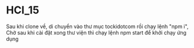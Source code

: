 # HCI_15
Sau khi clone về, di chuyển vào thư mục tockidotcom rồi chạy lệnh "npm i", 
Chờ sau khi cài đặt xong thư viện thì chạy lệnh npm start để khởi chạy ứng dụng
